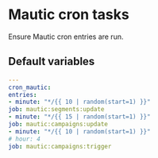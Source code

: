 # Mautic cron tasks
Ensure Mautic cron entries are run.
<!--ROLEVARS-->
## Default variables
```yaml
---
cron_mautic:
entries:
- minute: "*/{{ 10 | random(start=1) }}"
job: mautic:segments:update
- minute: "*/{{ 15 | random(start=1) }}"
job: mautic:campaigns:update
- minute: "*/{{ 10 | random(start=1) }}"
# hour: 4
job: mautic:campaigns:trigger
```

<!--ENDROLEVARS-->

<!--TOC-->
<!--ENDTOC-->
